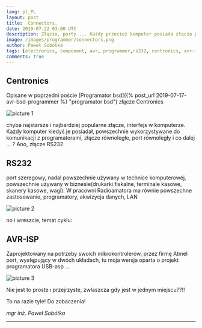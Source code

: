 ```yaml
---
lang: pl_PL
layout: post
title:  Connectors.
date: 2019-07-22 03:00 UTC 
description: Złącza, porty ... Każdy przecież komputer posiada złącza peryferyjne i to właśnie te złącza wykorzystano przy konstruowaniu programatorów. RS232, Centronics, LPT, czy nawet złącze AVR-ISP są na tyle popularne i zapomniane a jakże są użyteczne w pracowni Radioamatora.
image: /images/programmer/connectors.png
author: Paweł Sobótka
tags: [electronics, component, avr, programmer,rs232, centronics, avr-isp]
comments: true
---
```


## Centronics

Opisane w poprzedni poście [Programator bsd]({% post_url 2019-07-17-avr-bsd-programmer %} "programator bsd") złącze Centronics

![picture 1]({{site.url}}{{site.baseurl}}/images/programmer/centronics_pinout.png "Układ pinów złącza 'Centronics' (LPT) - drukarkowego")

chyba najstarsze i najbardziej popularne złącze, interfejs w komputerze. Każdy komputer kiedyś je posiadał, powszechnie wykorzystywane do komunikacji z programatorami, złącze równoległe, port równoległy i co dalej ... ? Ano, złącze RS232.

## RS232

port szeregowy, nadal powszechnie używany w technice komputerowej, powszechnie używany w biznesie(drukarki fiskalne, terminale kasowe, skanery kasowe, wagi). W pracowni Radioamatora ma równie powszechne zastosowanie, programatory, akwizycja danych, LAN

![picture 2]({{site.url}}{{site.baseurl}}/images/programmer/rs232_db9_pinout.png "Układ pinów złącza RS232 - szeregowego")

no i wreszcie, temat cyklu:

## AVR-ISP

Zaprojektowany na potrzeby swoich mikrokontrolerów, przez firmę Atmel port, występujący w dwóch układach, tu moja wersja oparta o projekt programatora USB-asp ...

![picture 3]({{site.url}}{{site.baseurl}}/images/programmer/avr-isp.png "Układ pinów złącza AVR-ISP - złącza do programowania układów AVR")

Nie jest to proste i przejrzyste, zwłaszcza gdy jest w jednym miejscu??!!

To na razie tyle! Do zobaczenia!

_mgr inż. Paweł Sobótka_
- - - 
